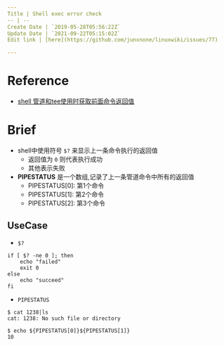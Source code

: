 ```yaml
---
Title | Shell exec error check
-- | --
Create Date | `2019-05-28T05:56:22Z`
Update Date | `2021-09-22T05:15:02Z`
Edit link | [here](https://github.com/junxnone/linuxwiki/issues/77)

---
```


# Reference
- [shell 管道和tee使用时获取前面命令返回值](https://www.cnblogs.com/double12gzh/p/10287226.html)

# Brief

- shell中使用符号 `$?` 来显示上一条命令执行的返回值
  - 返回值为 `0` 则代表执行成功
  - 其他表示失败
- **PIPESTATUS** 是一个数组,记录了上一条管道命令中所有的返回值
  - PIPESTATUS[0]: 第1个命令
  - PIPESTATUS[1]: 第2个命令
  - PIPESTATUS[2]: 第3个命令

## UseCase

- `$?`

```
if [ $? -ne 0 ]; then
    echo "failed"
    exit 0
else
    echo "succeed"
fi
```

- `PIPESTATUS`

```
$ cat 1238|ls
cat: 1238: No such file or directory

$ echo ${PIPESTATUS[0]}${PIPESTATUS[1]}
10
```
